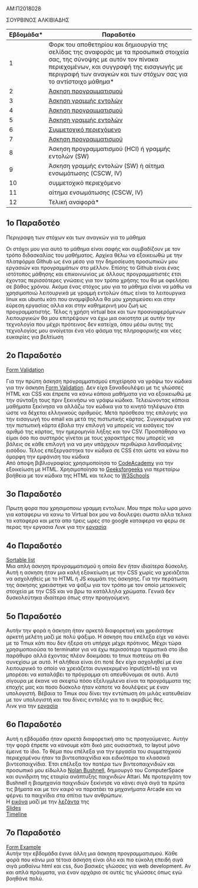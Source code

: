 AM:Π2018028

ΣΟΥΡΒΙΝΟΣ ΑΛΚΙΒΙΑΔΗΣ

| Εβδομάδα* | Παραδοτέο |
| --- | --- |
| 1 | Φορκ του αποθετηρίου και δημιουργία της σελίδας της αναφοράς με τα προσωπικά στοιχεία σας, της σύνοψης με αυτόν τον πίνακα περιεχομένων, και συγγραφή της εισαγωγής με περιγραφή των αναγκών και των στόχων σας για το αντίστοιχο μάθημα* |
| 2 | [Άσκηση προγραμματισμού](#2ο-παραδοτέο) |
| 3 | [Άσκηση γραμμής εντολών](#3ο-παραδοτέο) |
| 4 | [Άσκηση προγραμματισμού](#4ο-παραδοτέο) |
| 5 | [Άσκηση γραμμής εντολών](#5ο-παραδοτέο) |
| 6 | [Συμμετοχικό περιεχόμενο](#6ο-παραδοτέο) |
| 7 | [Άσκηση προγραμματισμού](#7ο-παραδοτέο) |
| 8 | Άσκηση προγραμματισμού (HCI) ή γραμμής εντολών (SW) |
| 9 | Άσκηση γραμμής εντολών (SW) ή αίτημα ενσωμάτωσης (CSCW, IV) |
| 10 | συμμετοχικό περιεχόμενο |
| 11 | αίτημα ενσωμάτωσης (CSCW, IV) |
| 12 | Τελική αναφορά* |

## 1ο Παραδοτέο

Περιγραφη των στόχων και των αναγκών για το μάθημα


 Οι στόχοι μου για αυτό το μάθημα είναι σαφής και συμβαδίζουν με τον τρόπο διδασκαλίας του μαθήματος. Αρχίκα θέλω να εξοικειωθώ με την πλατφόρμα Github ως ένα μέσο για την δημοσίευση προσωπικών μου εργασιών και προγραμμάτων στο μέλλον. Επίσης το Github είναι ένας ιστότοπος μάθησης και επικοινωνίας με άλλους προγραμματιστές έτσι έχοντας περισσότερες γνώσεις για τον τρόπο χρήσης του θα με οφελήσει σε βάθος χρόνου. Ακόμα ένας στόχος μου για το μάθημα είναι να μάθω να χρησιμοποιώ λειτουργικά με γραμμή εντολών όπως είναι τα λειτουργικα linux και ubuntu κάτι που αναμφίβολλα θα μου χρησιμεύσει και στην εύρεση εργασίας αλλα και στην καθημερινή μου ζωή ως προγραμματιστής. Τέλος η χρήση virtual box και των προαναφερόμενων λειτουργικών θα μου επιτρέψουν να έχω μια οικιοτητα με αυτήν την τεχνολογία που μέχρι πρότεινος δεν κατείχα, όπου μέσω αυτης της τεχνολογίας μου ανοίγεται ένα νέο φάσμα της πληροφορικής και νέες ευκαιρίες για βελτίωση

##  2ο Παραδοτέο 
[Form Validation](https://github.com/Alkissourvinos/site/blob/master/_remix/form-validation.md)

Για την πρώτη άσκηση προγραμματισμού επιχείρησα να γράψω τον κώδικα για την άσκηση [Form Validation](https://pibook.epidro.me/remix/form-validation/). Δεν είχα ξαναδουλέψει με τις γλώσσες HTML και CSS και έπρεπε να κάνω κάποια μαθήματα για να εξοικειωθώ με την σύνταξη τους πριν ξεκινήσω να γράφω κώδικα. Τελειώνοντας κάποια μαθήματα ξεκίνησα να αλλάζω τον κώδικα για το κινητό τηλέφωνο έτσι ώστε να δέχεται ελληνικούς αριθμούς. Μετά πρόσθεσα της επιλογής για την εισαγωγή του email και μετά της πιστωτικής κάρτας. Συγκεκριμένα για την πιστωτική κάρτα έβαλα την επιλογή να μπορείς να εισάγεις τον αριθμό της κάρτας, την ημερομηνία λήξης και τον CSV. Προσπάθησα να είμαι όσο πιο αυστηρός γίνεται με τους χαρακτήρες που μπορείς να βάλεις σε κάθε επιλογή για να μην υπάρχουν περιθώρια λανθασμένης εισόδου. Τέλος επεξεργαστηκα τον κώδικα σε CSS έτσι ώστε να κάνω πιο όμορφη την εμφάνιση του κώδικα<br>
Από άποψη βιβλιογραφίας χρησιμοποίησα το [CodeAcademy](https://www.codecademy.com/learn/learn-html) για την εξοικείωση με HTML. Χρησιμοποίησα το [Geeksforgeeks](https://www.geeksforgeeks.org/html-tutorials/) για περεταίρω βοήθεια με τον κώδικα της HTML και τελος το [W3Schools](https://www.w3schools.com/css/default.asp)
<br>
## 3ο Παραδοτέο 
Πρωτη φορα που χρησιμοποιω γραμμη εντολων. Μου πηρε πολυ ωρα μονο για καταφερω να κανω το Virtual box μου να δουλεψει σωστα αλλα τελικα τα καταφερα και μετα απο τρεις ωρες στο google καταφερα να φερω σε περας την εργασια 
Λινκ για την [εργασία](http://asciinema.org/connect/1e6f527a-1850-11eb-acf9-0800272453f6)


##  4ο Παραδοτέο
 [Sortable list](https://github.com/Alkissourvinos/site/blob/master/_remix/sortable-list.md)<br>
Μια απλή άσκηση προγραμματισμού η οποία δεν ήταν ιδιαίτερα δύσκολη. Αυτή η ασκηση ήταν μια καλή εξοικείωση με την CSS χωρίς να χρειάζεται να ασχοληθείς με το HTML ή JS κομμάτι της άσκησης. Για την περάτωση της άσκησης χρειάστηκε να ψάξω για τον τρόπο με τον οποίο μετακινείς στοιχεία με την CSS και να βρω τα κατάλληλα χρώματα. Γενικά δεν δυσκολεύτηκα ιδιαίτερα όπως στην προηγούμενη. 
<br>
## 5ο Παραδοτέο
Αυτήν την φορά η άσκηση ήταν αρκετά διαφορετική και χρειάστηκε αρκετή μελέτη μαζί με πολύ ψάξιμο. Η άσκηση που επέλεξα είχε να κάνει με το Tmux κάτι που δεν ήξερα οτι υπήρχε μέχρι πρότινος. Μέχρι τώρα χρησιμοποιούσα το terminator για να έχω περισσότερα τερματικά στο ίδιο παράθυρο αλλά έχοντας πλέον δοκιμάσει το tmux πιστεύω οτι θα συνεχίσω με αυτό. Η αλήθεια είναι ότι ποτέ δεν είχα ασχοληθεί με ένα λειτουργικό το οποίο να χρειάζεται συγκεκριμένο input(ctrl+b) για να μπορέσει να καταλάβει το πρόγραμμα οτι απευθύνομαι σε αυτό. Αυτό σίγουρα με έκανε να σκεφτώ πόσο εξελιγμλενα είναι τα προγράμματα της εποχής μας και ποσο δύσκολο ήταν κάποτε να δουλέψεις με έναν υπολογιστή. Βέβαια το Tmux σου δίνει την εντύπωση ότι μιλάς κατευθείαν με τον υπολογιστή και του δίνεις εντολές για το τι ακριβώς θες.
<br>Λινκ για την [εργασία](http://asciinema.org/connect/1e6f527a-1850-11eb-acf9-0800272453f5)

## 6ο Παραδοτέο
Αυτή η εβδομάδα ήταν αρκετά διαφορετική απο τις προηγούμενες. Αυτήν την φορά έπρεπε να κάνουμε κάτι δικό μας ουσιαστικά, το layout μόνο έμεινε το ίδιο. Το θέμα που επέλεξα για την εργασία του συμμετοχικού περιεχομένου ήταν τα βιντεοπαιχνίδια και ειδικότερα τα κλασσικά βιντεοπαιχνίδια. Έτσι επέλεξα τον πατέρα των βιντεοπαιχνιδιών και προσωπικό μου είδωλλο [Nolan Bushnell](https://github.com/Alkissourvinos/images/blob/8c9b5cd0945cff74ea5e4956a468ec5cd24e51b3/NolanBushnell.jpg), δημιουργό του ComputerSpace και συνιδριτη της εταιρία ανάπτυξης παιχνιδιών Attari. Με προτεργάτη τον Bushnell η βιομηχανία παιχνιδιών ξεκίνησε να κάνει σιγά σιγά τα πρώτα τις βήματα και με τον καιρό να παρατάει τα μηχανήματα Arcade και να φέρνει τα παιχνίδια στα σπίτια των ανθρώπων.<br>
Η [εικόνα](https://github.com/Alkissourvinos/images/blob/8c9b5cd0945cff74ea5e4956a468ec5cd24e51b3/NolanBushnell.jpg) μαζί με την [λεζάντα](https://github.com/Alkissourvinos/_gallery/blob/99655043904b1ac416dcfcfa7a8b33cf768741f8/The_father_of_videogames) της<br>
[Slides](https://github.com/Alkissourvinos/site/blob/master/_slides/NolanBushnell.md)<br>
[Timeline](https://github.com/Alkissourvinos/site/blob/master/_timeline/NolanBushnell.md)

## 7ο Παραδοτέο
[Form Example](https://github.com/Alkissourvinos/site/blob/master/_remix/mouse-form.md)<br>
Αυτήν την εβδομάδα έγινε άλλη μια άσκηση προγραμματισμού. Κάθε φορά που κάνω μια τέτοια άσκηση είναι όλο και πιο εύκολη επειδή σιγά σιγά μαθαίνω html και css, δυο βασικές γλώσσες για web development. Αν και απλά πράγματα, για έναν αρχάριο σε αυτές τις γλώσσες όπως εγώ βοηθάνε πολύ.


